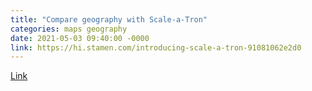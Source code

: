 ```yaml
---
title: "Compare geography with Scale-a-Tron"
categories: maps geography
date: 2021-05-03 09:40:00 -0000
link: https://hi.stamen.com/introducing-scale-a-tron-91081062e2d0
---
```


[Link](https://hi.stamen.com/introducing-scale-a-tron-91081062e2d0)